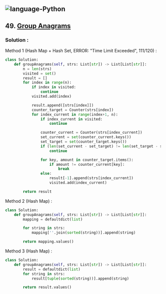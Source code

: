 ![language-Python](https://img.shields.io/badge/Python-ffd43b?style=for-the-badge&logo=PYTHON)
---

## 49. [Group Anagrams](https://leetcode.com/problems/group-anagrams)

### Solution :

Method 1 (Hash Map + Hash Set, ERROR: "Time Limit Exceeded", 111/120) :
```python
class Solution:
    def groupAnagrams(self, strs: List[str]) -> List[List[str]]:
        n = len(strs)
        visited = set()
        result = []
        for index in range(n):
            if index in visited:
                continue
            visited.add(index)

            result.append([strs[index]])
            counter_target = Counter(strs[index])
            for index_current in range(index+1, n):
                if index_current in visited:
                    continue

                counter_current = Counter(strs[index_current])
                set_current = set(counter_current.keys())
                set_target = set(counter_target.keys())
                if (len(set_current - set_target) != len(set_target - set_current)) or (len(set_current - set_target) == len(set_target - set_current) and len(set_current - set_target) != 0):
                    continue

                for key, amount in counter_target.items():
                    if amount != counter_current[key]:
                        break
                else:
                    result[-1].append(strs[index_current])
                    visited.add(index_current)

        return result
```

Method 2 (Hash Map) :
```python
class Solution:
    def groupAnagrams(self, strs: List[str]) -> List[List[str]]:
        mapping = defaultdict(list)

        for string in strs:
            mapping[''.join(sorted(string))].append(string)

        return mapping.values()
```

Method 3 (Hash Map) :
```python
class Solution:
    def groupAnagrams(self, strs: List[str]) -> List[List[str]]:
        result = defaultdict(list)
        for string in strs:
            result[tuple(sorted(string))].append(string)

        return result.values()
```
